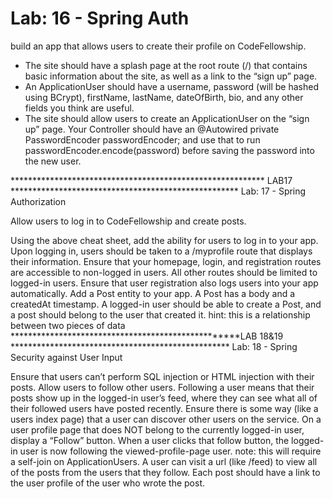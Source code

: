 # Lab: 16 - Spring Auth
build an app that allows users to create their profile on CodeFellowship.

* The site should have a splash page at the root route (/) that contains basic information about the site, as well as a link to the “sign up” page.
* An ApplicationUser should have a username, password (will be hashed using BCrypt), firstName, lastName, dateOfBirth, bio, and any other fields you think are useful.
* The site should allow users to create an ApplicationUser on the “sign up” page.
  Your Controller should have an @Autowired private PasswordEncoder passwordEncoder; and use that to run passwordEncoder.encode(password) before saving the password into the new user.

********************************************************** LAB17 ****************************************************
Lab: 17 - Spring Authorization

Allow users to log in to CodeFellowship and create posts.

Using the above cheat sheet, add the ability for users to log in to your app.
Upon logging in, users should be taken to a /myprofile route that displays their information.
Ensure that your homepage, login, and registration routes are accessible to non-logged in users. All other routes should be limited to logged-in users.
Ensure that user registration also logs users into your app automatically.
Add a Post entity to your app.
A Post has a body and a createdAt timestamp.
A logged-in user should be able to create a Post, and a post should belong to the user that created it.
hint: this is a relationship between two pieces of data
***************************************************LAB 18&19 **************************************************
Lab: 18 - Spring Security against User Input

Ensure that users can’t perform SQL injection or HTML injection with their posts.
Allow users to follow other users. Following a user means that their posts show up in the logged-in user’s feed, where they can see what all of their followed users have posted recently.
Ensure there is some way (like a users index page) that a user can discover other users on the service.
On a user profile page that does NOT belong to the currently logged-in user, display a “Follow” button. When a user clicks that follow button, the logged-in user is now following the viewed-profile-page user.
note: this will require a self-join on ApplicationUsers.
A user can visit a url (like /feed) to view all of the posts from the users that they follow.
Each post should have a link to the user profile of the user who wrote the post.